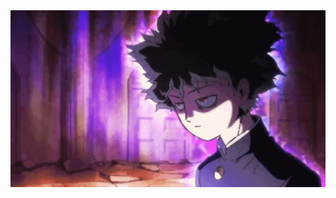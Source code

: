 <style>
    animated-image{
        width: 100%;
    }
</style>

<div style="width: 100%; display: flex; justify-content: center; align-items: center;">
    <img src="https://raw.githubusercontent.com/ahmedsamyrouby/ahmedsamyrouby/main/shigeo-kageyama-mob-psycho100.gif" style="width:100%;">
</div>
